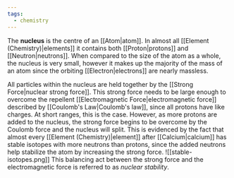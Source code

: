 ```yaml
---
tags:
  - chemistry
---
```

The **nucleus** is the centre of an [[Atom|atom]]. In almost all [[Element (Chemistry)|elements]] it contains both [[Proton|protons]] and [[Neutron|neutrons]]. When compared to the size of the atom as a whole, the nucleus is very small, however it makes up the majority of the mass of an atom since the orbiting [[Electron|electrons]] are nearly massless.

All particles within the nucleus are held together by the [[Strong Force|nuclear strong force]]. This strong force needs to be large enough to overcome the repellent [[Electromagnetic Force|electromagnetic force]] described by [[Coulomb's Law|Coulomb's law]], since all protons have like charges. At short ranges, this is the case. However, as more protons are added to the nucleus, the strong force begins to be overcome by the Coulomb force and the nucleus will split. This is evidenced by the fact that almost every [[Element (Chemistry)|element]] after [[Calcium|calcium]] has stable isotopes with more neutrons than protons, since the added neutrons help stabilize the atom by increasing the strong force.
![[stable-isotopes.png]]
This balancing act between the strong force and the electromagnetic force is referred to as *nuclear stability*.
